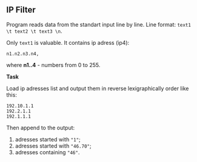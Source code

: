 ## IP Filter
Program reads data from the standart input line by line.
Line format:     ``text1 \t text2 \t text3 \n``.

Only ``text1`` is valuable. It contains ip adress (ip4): 

``
n1.n2.n3.n4,
``

where **n1..4** - numbers from 0 to 255.

**Task**

Load ip adresses list and output them in reverse lexigraphically order like this:

```
192.10.1.1
192.2.1.1
192.1.1.1
```

Then append to the output:
1. adresses started with `"1"`;
2. adresses started with `"46.70"`;
3. adresses containing `"46"`.
